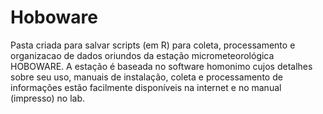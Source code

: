 # Hoboware
Pasta criada para salvar scripts (em R) para coleta, processamento e organizacao de dados oriundos da estação micrometeorológica HOBOWARE. A estação é baseada no software homonimo cujos detalhes sobre seu uso, manuais de instalação, coleta e processamento de informações estão facilmente disponíveis na internet e no manual (impresso) no lab.
